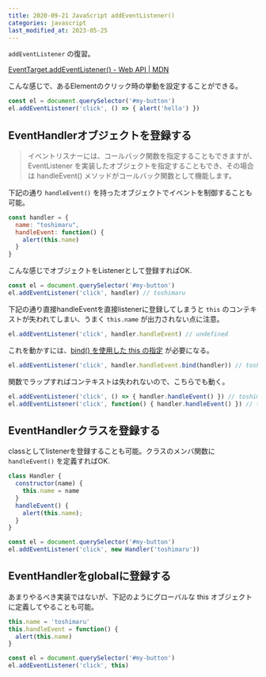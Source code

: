 ```yaml
---
title: 2020-09-21 JavaScript addEventListener()
categories: javascript
last_modified_at: 2023-05-25
---
```


`addEventListener` の復習。

[EventTarget.addEventListener() - Web API \| MDN](https://developer.mozilla.org/ja/docs/Web/API/EventTarget/addEventListener)

こんな感じで、あるElementのクリック時の挙動を設定することができる。

```js
const el = document.querySelector('#my-button')
el.addEventListener('click', () => { alert('hello') })
```

## EventHandlerオブジェクトを登録する

> イベントリスナーには、コールバック関数を指定することもできますが、 EventListener を実装したオブジェクトを指定することもでき、その場合は handleEvent() メソッドがコールバック関数として機能します。

下記の通り `handleEvent()` を持ったオブジェクトでイベントを制御することも可能。

```js
const handler = {
  name: "toshimaru",
  handleEvent: function() {
    alert(this.name)
  }
}
```

こんな感じでオブジェクトをListenerとして登録すればOK.

```js
const el = document.querySelector('#my-button')
el.addEventListener('click', handler) // toshimaru
```

下記の通り直接handleEventを直接listenerに登録してしまうと `this` のコンテキストが失われてしまい、うまく `this.name` が出力されない点に注意。

```js
el.addEventListener('click', handler.handleEvent) // undefined
```

これを動かすには、[bind() を使用した this の指定](https://developer.mozilla.org/ja/docs/Web/API/EventTarget/addEventListener#Specifying_this_using_bind) が必要になる。

```js
el.addEventListener('click', handler.handleEvent.bind(handler)) // toshimaru
```

関数でラップすればコンテキストは失われないので、こちらでも動く。

```js
el.addEventListener('click', () => { handler.handleEvent() }) // toshimaru
el.addEventListener('click', function() { handler.handleEvent() }) // toshimaru
```

## EventHandlerクラスを登録する

classとしてlistenerを登録することも可能。クラスのメンバ関数に `handleEvent()` を定義すればOK.

```js
class Handler {
  constructor(name) {
    this.name = name
  }
  handleEvent() {
    alert(this.name);
  }
}

const el = document.querySelector('#my-button')
el.addEventListener('click', new Handler('toshimaru'))
```

## EventHandlerをglobalに登録する

あまりやるべき実装ではないが、下記のようにグローバルな this オブジェクトに定義してやることも可能。

```js
this.name = 'toshimaru'
this.handleEvent = function() {
  alert(this.name)
}

const el = document.querySelector('#my-button')
el.addEventListener('click', this)
```
